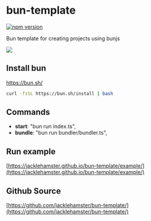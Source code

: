 # bun-template

[![npm version](https://badge.fury.io/js/bun-template.svg)](https://www.npmjs.com/package/bun-template)

Bun template for creating projects using bunjs

![](https://jacklehamster.github.io/bun-template/icon.png)
## Install bun

https://bun.sh/

```bash
curl -fsSL https://bun.sh/install | bash
```

## Commands

- **start**: "bun run index.ts",
- **bundle**: "bun run bundler/bundler.ts",

## Run example

[https://jacklehamster.github.io/bun-template/example/](https://jacklehamster.github.io/bun-template/example/)

## Github Source

[https://github.com/jacklehamster/bun-template/](https://github.com/jacklehamster/bun-template/)
